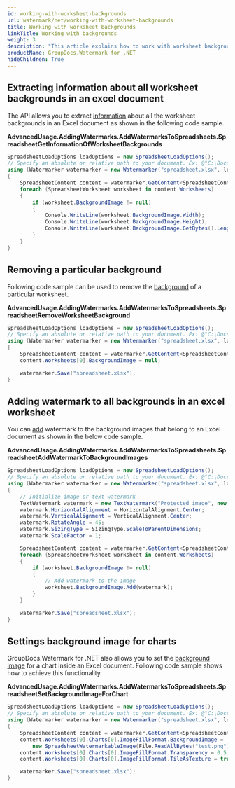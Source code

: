```yaml
---
id: working-with-worksheet-backgrounds
url: watermark/net/working-with-worksheet-backgrounds
title: Working with worksheet backgrounds
linkTitle: Working with backgrounds
weight: 3
description: "This article explains how to work with worksheet backgrounds while using GroupDocs watermarking API"
productName: GroupDocs.Watermark for .NET
hideChildren: True
---
```

## Extracting information about all worksheet backgrounds in an excel document

The API allows you to extract [information](https://reference.groupdocs.com/net/watermark/groupdocs.watermark.contents.spreadsheet/spreadsheetworksheet/properties/backgroundimage) about all the worksheet backgrounds in an Excel document as shown in the following code sample.

**AdvancedUsage.AddingWatermarks.AddWatermarksToSpreadsheets.SpreadsheetGetInformationOfWorksheetBackgrounds**

```csharp
SpreadsheetLoadOptions loadOptions = new SpreadsheetLoadOptions();
// Specify an absolute or relative path to your document. Ex: @"C:\Docs\spreadsheet.xlsx"
using (Watermarker watermarker = new Watermarker("spreadsheet.xlsx", loadOptions))
{
    SpreadsheetContent content = watermarker.GetContent<SpreadsheetContent>();
    foreach (SpreadsheetWorksheet worksheet in content.Worksheets)
    {
        if (worksheet.BackgroundImage != null)
        {
            Console.WriteLine(worksheet.BackgroundImage.Width);
            Console.WriteLine(worksheet.BackgroundImage.Height);
            Console.WriteLine(worksheet.BackgroundImage.GetBytes().Length);
        }
    }
}
```

## Removing a particular background

Following code sample can be used to remove the [background](https://reference.groupdocs.com/net/watermark/groupdocs.watermark.contents.spreadsheet/spreadsheetworksheet/properties/backgroundimage) of a particular worksheet.

**AdvancedUsage.AddingWatermarks.AddWatermarksToSpreadsheets.SpreadsheetRemoveWorksheetBackground**

```csharp
SpreadsheetLoadOptions loadOptions = new SpreadsheetLoadOptions();
// Specify an absolute or relative path to your document. Ex: @"C:\Docs\spreadsheet.xlsx"
using (Watermarker watermarker = new Watermarker("spreadsheet.xlsx", loadOptions))
{
    SpreadsheetContent content = watermarker.GetContent<SpreadsheetContent>();
    content.Worksheets[0].BackgroundImage = null;

    watermarker.Save("spreadsheet.xlsx");
}
```

## Adding watermark to all backgrounds in an excel worksheet

You can [add](https://reference.groupdocs.com/net/watermark/groupdocs.watermark.contents.image/watermarkableimage/methods/add) watermark to the background images that belong to an Excel document as shown in the below code sample.

**AdvancedUsage.AddingWatermarks.AddWatermarksToSpreadsheets.SpreadsheetAddWatermarkToBackgroundImages**

```csharp
SpreadsheetLoadOptions loadOptions = new SpreadsheetLoadOptions();
// Specify an absolute or relative path to your document. Ex: @"C:\Docs\spreadsheet.xlsx"
using (Watermarker watermarker = new Watermarker("spreadsheet.xlsx", loadOptions))
{
    // Initialize image or text watermark
    TextWatermark watermark = new TextWatermark("Protected image", new Font("Arial", 8));
    watermark.HorizontalAlignment = HorizontalAlignment.Center;
    watermark.VerticalAlignment = VerticalAlignment.Center;
    watermark.RotateAngle = 45;
    watermark.SizingType = SizingType.ScaleToParentDimensions;
    watermark.ScaleFactor = 1;

    SpreadsheetContent content = watermarker.GetContent<SpreadsheetContent>();
    foreach (SpreadsheetWorksheet worksheet in content.Worksheets)
    {
        if (worksheet.BackgroundImage != null)
        {
            // Add watermark to the image
            worksheet.BackgroundImage.Add(watermark);
        }
    }

    watermarker.Save("spreadsheet.xlsx");
}
```

## Settings background image for charts

GroupDocs.Watermark for .NET also allows you to set the [background image](https://reference.groupdocs.com/net/watermark/groupdocs.watermark.contents.spreadsheet/spreadsheetchart/properties/imagefillformat) for a chart inside an Excel document. Following code sample shows how to achieve this functionality.

**AdvancedUsage.AddingWatermarks.AddWatermarksToSpreadsheets.SpreadsheetSetBackgroundImageForChart**

```csharp
SpreadsheetLoadOptions loadOptions = new SpreadsheetLoadOptions();
// Specify an absolute or relative path to your document. Ex: @"C:\Docs\spreadsheet.xlsx"
using (Watermarker watermarker = new Watermarker("spreadsheet.xlsx", loadOptions))
{
    SpreadsheetContent content = watermarker.GetContent<SpreadsheetContent>();
    content.Worksheets[0].Charts[0].ImageFillFormat.BackgroundImage = 
        new SpreadsheetWatermarkableImage(File.ReadAllBytes("test.png"));
    content.Worksheets[0].Charts[0].ImageFillFormat.Transparency = 0.5;
    content.Worksheets[0].Charts[0].ImageFillFormat.TileAsTexture = true;

    watermarker.Save("spreadsheet.xlsx");
}
```

